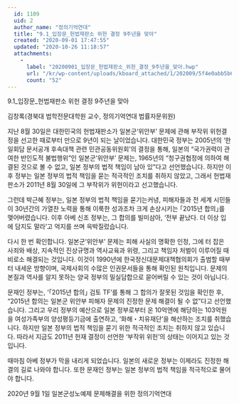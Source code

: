 ```yaml
---
  id: 1109
  uid: 2
  author_name: "정의기억연대"
  title: "9.1_입장문_헌법재판소 위헌 결정 9주년을 맞아"
  created: "2020-09-01 17:47:55"
  updated: "2020-10-26 11:18:57"
  attachments: 
    - 
      label: "20200901_입장문_헌법재판소_위헌_결정_9주년을_맞아.hwp"
      url: "/kr/wp-content/uploads/kboard_attached/1/202009/5f4e0abb5b6a76841049.hwp"
      count: "52"
---
```

9.1_입장문_헌법재판소 위헌 결정 9주년을 맞아

김창록(경북대 법학전문대학원 교수, 정의기억연대 법률자문위원)

지난 8월 30일은 대한민국의 헌법재판소가 일본군‘위안부’ 문제에 관해 부작위 위헌결정을 선고한 때로부터 만으로 9년이 되는 날이었습니다. 대한민국 정부는 2005년의 ‘한일회담 문서공개 후속대책 관련 민관공동위원회’의 결정을 통해, 일본의 “국가권력이 관여한 반인도적 불법행위”인 일본군‘위안부’ 문제는, 1965년의 “청구권협정에 의하여 해결된 것으로 볼 수 없고, 일본 정부의 법적 책임이 남아 있”다고 선언했습니다. 하지만 이후 정부는 일본 정부의 법적 책임을 묻는 적극적인 조치를 취하지 않았고, 그래서 헌법재판소가 2011년 8월 30일에 그 부작위가 위헌이라고 선고했습니다. 

그런데 박근혜 정부는, 일본 정부의 법적 책임을 묻기는커녕, 피해자들과 전 세계 시민들이 30년간의 가열찬 노력을 통해 이룩한 성과조차 크게 손상시키는 ｢2015년 합의｣를 맺어버렸습니다. 이후 아베 신조 정부는, 그 합의를 빌미삼아, ‘전부 끝났다. 더 이상 입에 담지도 말라’고 억지를 쓰며 윽박질렀습니다. 

다시 한 번 확인합니다. 일본군‘위안부’ 문제는 피해 사실의 명확한 인정, 그에 터 잡은 사죄와 배상, 지속적인 진상규명과 역사교육과 위령, 그리고 책임자 처벌이 이루어질 때 비로소 해결되는 것입니다. 이것이 1990년에 한국정신대문제대책협의회가 출범할 때부터 내세운 방향이며, 국제사회의 수많은 인권문서들을 통해 확인된 원칙입니다. 문제의 본질과 역사를 알지 못하는 양국 정부의 밀실담합으로 묻어버릴 수 있는 것이 아닙니다. 

문재인 정부는, ‘｢2015년 합의｣ 검토 TF’를 통해 그 합의가 잘못된 것임을 확인한 후, “2015년 합의는 일본군 위안부 피해자 문제의 진정한 문제 해결이 될 수 없”다고 선언했습니다. 그리고 우리 정부의 예산으로 일본 정부로부터 온 10억엔에 해당하는 103억원을 여성가족부의 양성평등기금에 출연하고, ‘화해・치유재단’을 해산하는 조치를 취했습니다. 하지만 일본 정부의 법적 책임을 묻기 위한 적극적인 조치는 취하지 않고 있습니다. 따라서 지금도 2011년 헌재 결정이 선언한 ‘부작위 위헌’의 상태는 이어지고 있는 것입니다. 

때마침 아베 정부가 막을 내리게 되었습니다. 일본의 새로운 정부는 이제라도 진정한 해결의 길로 나와야 합니다. 또한 문재인 정부는 일본 정부의 법적 책임을 적극적으로 물어야 합니다.

2020년 9월 1일
일본군성노예제 문제해결을 위한 정의기억연대